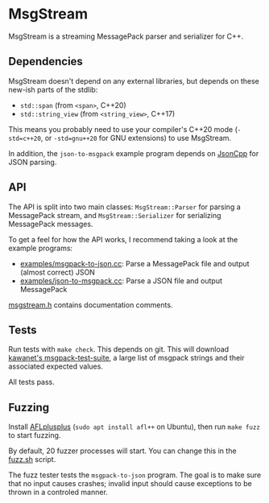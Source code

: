 # MsgStream

MsgStream is a streaming MessagePack parser and serializer for C++.

## Dependencies

MsgStream doesn't depend on any external libraries,
but depends on these new-ish parts of the stdlib:

* `std::span` (from `<span>`, C++20)
* `std::string_view` (from `<string_view>`, C++17)

This means you probably need to use your compiler's C++20 mode
(`-std=c++20`, or `-std=gnu++20` for GNU extensions)
to use MsgStream.

In addition, the `json-to-msgpack` example program depends
on [JsonCpp](https://github.com/open-source-parsers/jsoncpp)
for JSON parsing.

## API

The API is split into two main classes:
`MsgStream::Parser` for parsing a MessagePack stream,
and `MsgStream::Serializer` for serializing MessagePack messages.

To get a feel for how the API works, I recommend taking a look at
the example programs:

* [examples/msgpack-to-json.cc](examples/msgpack-to-json.cc):
  Parse a MessagePack file and output (almost correct) JSON
* [examples/json-to-msgpack.cc](examples/json-to-msgpack.cc):
  Parse a JSON file and output MessagePack

[msgstream.h](msgstream.h) contains documentation comments.

## Tests

Run tests with `make check`. This depends on git.
This will download 
[kawanet's msgpack-test-suite](https://github.com/kawanet/msgpack-test-suite/),
a large list of msgpack strings and their associated expected values.

All tests pass.

## Fuzzing

Install [AFLplusplus](https://aflplus.plus/)
(`sudo apt install afl++` on Ubuntu),
then run `make fuzz` to start fuzzing.

By default, 20 fuzzer processes will start.
You can change this in the [fuzz.sh](./fuzz.sh) script.

The fuzz tester tests the `msgpack-to-json` program.
The goal is to make sure that no input causes crashes;
invalid input should cause exceptions to be thrown
in a controled manner.
